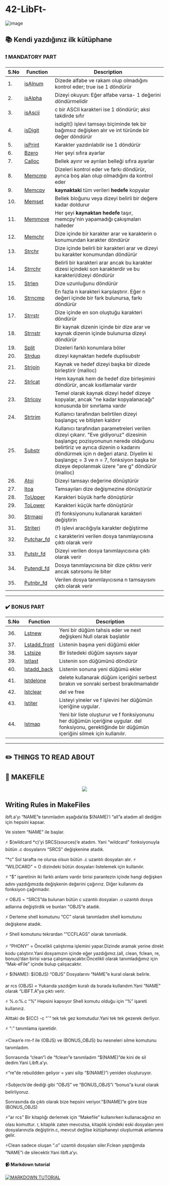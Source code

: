 # 42-LibFt- 
![image](https://user-images.githubusercontent.com/101434516/202919222-26f908d7-3904-484b-86d0-8746399c4f41.png)

## :books: Kendi yazdığınız ilk kütüphane

### :exclamation: MANDATORY PART 
| S.No | **Function** | **Description** | 
|------|----------|-------------|
| 1.| [isAlnum](libft/ft_isalnum.c) | Dizede alfabe ve rakam olup olmadığını kontrol eder; true ise 1 döndürür|
| 2.| [isAlpha](libft/ft_isalpha.c) | Dizeyi okuyun: Eğer alfabe varsa- 1 değerini döndürmelidir |
| 3.| [isAscii](libft/ft_isascii.c) | c bir ASCII karakteri ise 1 döndürür; aksi takdirde sıfır |
| 4.| [isDigit](libft/ft_isdigit.c)| isdigit() işlevi tamsayı biçiminde tek bir bağımsız değişken alır ve int türünde bir değer döndürür|
| 5.| [isPrint](libft/ft_isprint.c)| Karakter yazdırılabilir ise 1 döndürür| 
| 6.| [Bzero](libft/ft_bzero.c)| Her şeyi sıfıra ayarlar |
| 7.| [Calloc](libft/ft_calloc.c)| Bellek ayırır ve ayrılan belleği sıfıra ayarlar|
| 8.| [Memcmp](libft/ft_cmemcmp.c)| Dizeleri kontrol eder ve farkı döndürür, ayrıca boş alan olup olmadığını da kontrol eder|
| 9.| [Memcpy](libft/ft_memcpy.c)| **kaynaktaki** tüm verileri **hedefe** kopyalar | 
|10.| [Memset](libft/ft_memset.c)| Bellek bloğunu veya dizeyi belirli bir değere kadar doldurur |
|11.| [Memmove](libft/ft_memmove.c) | Her şeyi **kaynaktan** **hedefe** taşır, memcpy'nin yapamadığı çakışmaları halleder |
|12.| [Memchr](libft/ft_memchr.c) | Dize içinde bir karakter arar ve karakterin o konumundan karakter döndürür|
|13.| [Strchr](libft/ft_strchr.c) | Dize içinde belirli bir karakteri arar ve dizeyi bu karakter konumundan döndürür | 
|14.| [Strrchr](libft/ft_strrchr.c) | Belirli bir karakteri arar ancak bu karakter dizesi içindeki son karakterdir ve bu karakteri/dizeyi döndürür|
|15.| [Strlen](libft/ft_strlen.c) | Dize uzunluğunu döndürür | 
|16.| [Strncmp](libft/ft_strncmp.c)| En fazla n karakteri karşılaştırır. Eğer n değeri içinde bir fark bulunursa, farkı döndürür|
|17.| [Strrstr](libft/ft_strrstr.c)| Dize içinde en son oluştuğu karakteri döndürür |
|18.| [Strnstr](libft/ft_strnstr.c)| Bir kaynak dizenin içinde bir dize arar ve kaynak dizenin içinde bulunursa dizeyi döndürür|
|19.| [Split](libft/ft_split.c) | Dizeleri farklı konumlara böler| 
|20.| [Strdup](libft/ft_strdup.c) | dizeyi kaynaktan hedefe duplisubstr
|21.| [Strjoin](libft/ft_strjoin.c) | Kaynak ve hedef dizeyi başka bir dizede birleştirir (malloc) |
|22.| [Strlcat](libft/ft_strlcat.c) | Hem kaynak hem de hedef dize birleşimini döndürür, ancak kısıtlamalar vardır | 
|23.| [Strlcpy](libft/ft_strlcpy.c)| Temel olarak kaynak dizeyi hedef dizeye kopyalar, ancak "ne kadar kopyalanacağı" konusunda bir sınırlama vardır |
|24.| [Strtrim](libft/ft_strtrim.c) | Kullanıcı tarafından belirtilen dizeyi başlangıç ve bitişten kaldırır| 
|25.| [Substr](libft/ft_substr.c) | Kullanıcı tarafından parametreleri verilen dizeyi çıkarır. "Eve gidiyoruz" dizesinin başlangıç pozisyonunun nerede olduğunu belirtiriz ve ayrıca dizenin o kadarını döndürmek için n değeri atarız. Diyelim ki başlangıç = 3 ve n = 7, fonksiyon başka bir dizeye depolanmak üzere "are g" döndürür (malloc) |
|26.| [Atoi](libft/ft_atoi.c)| Dizeyi tamsayı değerine dönüştürür |
|27.| [Itoa](libft/ft_itoa.c)| Tamsayıları dize değişmezine dönüştürür |
|28.| [ToUpper](libft/ft_toupper.c)| Karakteri büyük harfe dönüştürür|
|29.| [ToLower](libft/ft_tolower.c)| Karakteri küçük harfe dönüştürür|
|30.| [Strmapi](libft/ft_strmapi.c)| (f) fonksiyonunu kullanarak karakteri değiştirin|
|31.| [Striteri](libft/ft_striteri.c)| (f) işlevi aracılığıyla karakter değiştirme|
|32.| [Putchar_fd](libft/ft_putchar_fd.c)| c karakterini verilen dosya tanımlayıcısına çıktı olarak verir| 
|33.| [Putstr_fd](libft/ft_putstr_fd.c)| Dizeyi verilen dosya tanımlayıcısına çıktı olarak verir |
|34.| [Putendl_fd](libft/ft_putendl_fd.c)| Dosya tanımlayıcısına bir dize çıktısı verir ancak satırsonu ile biter|
|35.| [Putnbr_fd](libft/ft_putnbr_fd.c)| Verilen dosya tanımlayıcısına n tamsayısını çıktı olarak verir


---
### ✔️ BONUS PART 
| S.No | **Function** | **Description** | 
|------|----------|-------------|
|36. | [Lstnew](libft/ft_lstnew.c)| Yeni bir düğüm tahsis eder ve next değişkeni Null olarak başlatılır| 
|37.| [Lstadd_front](libft/ft_lstadd_front.c)| Listenin başına yeni düğümü ekler | 
|38.| [Lstsize](libft/ft_lstsize.c)| Bir listedeki düğüm sayısını sayar |
|39.| [lstlast](libft/ft_lstlast.c)| Listenin son düğümünü döndürür| 
|40.| [lstadd_back](libft/ft_lstadd_back.c)| Listenin sonuna yeni düğümü ekler |
|41.| [lstdelone](libft/ft_lstdelone.c)| delete kullanarak düğüm içeriğini serbest bırakın ve sonraki serbest bırakılmamalıdır|
|42.| [lstclear](libft/ft_lstclear.c)| del ve free| kullanarak verilen düğümü ve bu düğümün her ardılını siler ve serbest bırakır
|43.| [lstiter](libft/ft_lstiter.c)| Listeyi yineler ve f işlevini her düğümün içeriğine uygular. 
|44.| [lstmap](libft/ft_lstmap.c)| Yeni bir liste oluşturur ve f fonksiyonunu her düğümün içeriğine uygular. del fonksiyonu, gerektiğinde bir düğümün içeriğini silmek için kullanılır.|
--- 
## ✏️ THINGS TO READ ABOUT 

## 📄 MAKEFILE

<p align="center">
<img src= "https://user-images.githubusercontent.com/88405217/184244154-60f36c2b-ecb4-4c91-8044-2444367b03a8.jpg">
</p>

## Writing Rules in MakeFiles

ibft.a’yı “NAME”e tanımladım aşağıda’da $(NAME)’i “all”a atadım all dediğim için hepsini kapsar.

Ve sistem “NAME” ile başlar.

⚡ $(wildcard *c)’yi SRCS(sources)’e atadım. Yani “wildcard” fonksiyonuyla bütün .c dosyalarını “SRCS” değişkenine atadık.

 “*c” Sol tarafta ne olursa olsun bütün .c uzantılı dosyaları alır.
⚡ “WILDCARD” = O dizindeki bütün dosyaları listelemek için kullanılır.

⚡ “$” işaretinin iki farklı anlamı vardır birisi parantezin içinde hangi değişken adını yazdığımızda değişkenin değerini çağırırız. Diğer kullanımı da fonksiyon çağırmadır.

⚡ OBJS = “SRCS”da bulunan bütün c uzantılı dosyaları .o uzantılı dosya adlarına değiştirdik ve bunları “OBJS”e atadık.

⚡ Derleme shell komutunu “CC” olarak tanımladım shell komutunu değişkene atadık.

⚡ Shell komutunu tekrardan “”CCFLAGS” olarak tanımladık.

⚡ “PHONY” = Öncelikli çalıştırma işlemini yapar.Dizinde aramak yerine direkt kodu çalıştırır.Yani dosyamızın içinde eğer yazdığımız.(all, clean, fclean, re, bonus)’dan birisi varsa çalışmayacaktır.Öncelikli olarak tanımladığımız için “Mak-eFile” içinde bulup çalışacaktır.

⚡ $(NAME): $(OBJS) “OBJS” Dosyalarını “NAME”e kural olarak belirle.

ar rcs 
(OBJS) = Yukarıda yazdığım kuralı da burada kullandım.Yani “NAME” olarak “LIBFT.A”ya çıktı verir.

⚡ %.o:%.c “%” Hepsini kapsıyor Shell komutu olduğu için “%” işareti kullanırız.

Alttaki de $(CC) -c “ˆ” tek tek gez komutudur.Yani tek tek gezerek derliyor.

⚡ “:” tanımlama işaretidir.

⚡Clean’e rm-f ile (OBJS) ve (BONUS_OBJS) bu nesneleri silme komutunu tanımladım.

Sonrasında “clean”i de “fclean”e tanımladım “$(NAME)”de kini de sil dedim.Yani Libft.a’yı.

⚡“re”de rebuildden geliyor = yani silip “$(NAME)”i yeniden oluşturuyor.

⚡Subjects’de dediği gibi “OBJS” ve “BONUS_OBJS”i “bonus”a kural olarak belirliyoruz.

Sonrasında da çıktı olarak bize hepsini veriyor.”$(NAME)”e göre bize 
(BONUS_OBJS)

⚡“ar rcs” Bir kitaplığı derlemek için “Makefile” kullanırken kullanacağınız en olası komuttur. r, kitaplık zaten mevcutsa, kitaplık içindeki eski dosyaları yeni dosyalarınızla değiştirin.c, mevcut değilse kütüphaneyi oluşturmak anlamına gelir.

⚡Clean sadece oluşan “.o” uzantılı dosyaları siler.Fclean yaptığımda “NAME”i de silecektir.Yani libft.a’yı.


#### 📹 Markdown tutorial 
[![MARKDOWN TUTORIAL](http://img.youtube.com/vi/DtGrdB8wQ_8/0.jpg)](https://www.youtube.com/watch?v=DtGrdB8wQ_8)



